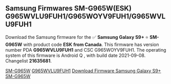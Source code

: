 <h2>Samsung Firmwares SM-G965W(ESK) G965WVLU9FUH1/G965WOYV9FUH1/G965WVLU9FUH1</h2>
Download the Samsung firmware for the ✅ <strong>Samsung Galaxy S9+ </strong> ⭐ <strong>SM-G965W</strong> with product code <strong>ESK</strong> <strong> from Canada</strong>. This firmware has version number PDA <strong>G965WVLU9FUH1</strong> and CSC G965WOYV9FUH1. The operating system of this firmware is Android Q , with build date 2021-09-08. Changelist <strong>21635681</strong>.


[SM-G965W](https://samfirm.shop/samsung/model/SM-G965W)
[G965WVLU9FUH1](https://samfirm.shop/samsung/pda/G965WVLU9FUH1)
[Download Firmware Samsung Galaxy S9+ SM-G965W](https://samfirm.shop/samsung/firmware/454121)
